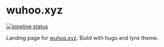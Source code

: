 # wuhoo.xyz

[![pipeline status](https://gitlab.wuhoo.xyz/jerry/wuhoo.xyz/badges/master/pipeline.svg)](https://gitlab.wuhoo.xyz/jerry/wuhoo.xyz/-/commits/master)

Landing page for [wuhoo.xyz](https://wuhoo.xyz). Build with hugo and lynx theme.
